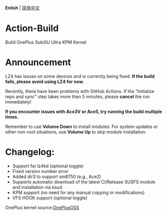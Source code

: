 **Enlish** | [简体中文](README.md)
 
# Action-Build
 
Build OnePlus SukiSU Ultra KPM Kernel

# Announcement

LZ4 has issues on some devices and is currently being fixed. **If the build fails, please avoid using LZ4 for now.**
 
Recently, there have been problems with GitHub Actions. If the "Initialize repo and sync" step takes more than 5 minutes, please **cancel** the run immediately!
 
**If you encounter issues with Ace3V or Ace5, try running the build multiple times.**
 
Remember to use **Volume Down** to install modules. For system updates or other non-root situations, use **Volume Up** to skip module installation.
 
# Changelog:
 
- Support for lz4kd (optional toggle)
- Fixed version number error
- Added dir3 to support sm8750 (e.g., Ace2)
- Supports automatic download of the latest CI/Release SUSFS module and installation via ksud
- KPM support (no need for any manual copying or modifications)
- VFS HOOK support (optional toggle)
 
OnePlus kernel source:[OnePlusOSS](https://github.com/OnePlusOSS/kernel_manifest)

